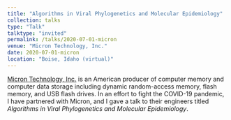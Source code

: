 ```yaml
---
title: "Algorithms in Viral Phylogenetics and Molecular Epidemiology"
collection: talks
type: "Talk"
talktype: "invited"
permalink: /talks/2020-07-01-micron
venue: "Micron Technology, Inc."
date: 2020-07-01-micron
location: "Boise, Idaho (virtual)"
---
```


<a href="https://www.micron.com/" target="_blank">Micron Technology, Inc.</a> is an American producer of computer memory and computer data storage including dynamic random-access memory, flash memory, and USB flash drives. In an effort to fight the COVID-19 pandemic, I have partnered with Micron, and I gave a talk to their engineers titled <i>Algorithms in Viral Phylogenetics and Molecular Epidemiology</i>.
